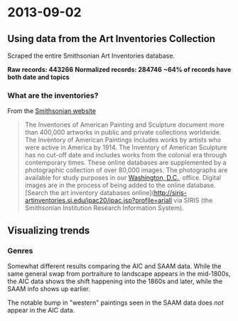 # 2013-09-02

## Using data from the Art Inventories Collection

Scraped the entire Smithsonian Art Inventories database.

**Raw records: 443266**
**Normalized records: 284746**
**~64% of records have both date and topics**

### What are the inventories?

From the [Smithsonian website](http://americanart.si.edu/research/programs/inventory/)

> The Inventories of American Painting and Sculpture document more than 400,000 artworks in public and private collections worldwide. The Inventory of American Paintings includes works by artists who were active in America by 1914. The Inventory of American Sculpture has no cut-off date and includes works from the colonial era through contemporary times. These online databases are supplemented by a photographic collection of over 80,000 images. The photographs are available for study purposes in our [Washington, D.C.](http://americanart.si.edu/research/programs/inventory/#contact), office. Digital images are in the process of being added to the online database. [Search the art inventory databases online](http://siris-artinventories.si.edu/ipac20/ipac.jsp?profile=ariall via SIRIS (the Smithsonian Institution Research Information System).


## Visualizing trends

### Genres

Somewhat different results comparing the AIC and SAAM data. While the same general swap from portraiture to landscape appears in the mid-1800s, the AIC data shows the shift happening into the 1860s and later, while the SAAM info shows up earlier.

The notable bump in "western" paintings seen in the SAAM data does *not* appear in the AIC data.
